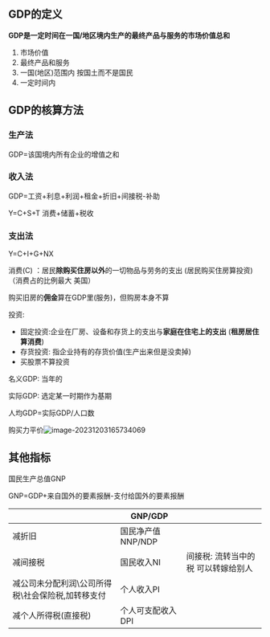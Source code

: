 ## GDP的定义

**GDP是一定时间在一国/地区境内生产的最终产品与服务的市场价值总和**

1. 市场价值
2. 最终产品和服务
3. 一国(地区)范围内   按国土而不是国民
4. 一定时间内

## GDP的核算方法

###  生产法

GDP=该国境内所有企业的增值之和

### 收入法

GDP=工资+利息+利润+租金+折旧+间接税-补助

Y=C+S+T  消费+储蓄+税收

### 支出法

Y=C+I+G+NX

消费(C) ：居民**除购买住房以外**的一切物品与劳务的支出 (居民购买住房算投资)  （消费占的比例最大  美国）

购买旧房的**佣金**算在GDP里(服务)，但购房本身不算

投资:

- 固定投资:企业在厂房、设备和存货上的支出与**家庭在住宅上的支出**  (**租房居住算消费**)
- 存货投资: 指企业持有的存货价值(生产出来但是没卖掉)
- 买股票不算投资



名义GDP: 当年的  

实际GDP: 选定某一时期作为基期

人均GDP=实际GDP/人口数

购买力平价![image-20231203165734069](C:\Users\19808\AppData\Roaming\Typora\typora-user-images\image-20231203165734069.png)

## 其他指标



国民生产总值GNP

GNP=GDP+来自国外的要素报酬-支付给国外的要素报酬

|                                                   | GNP/GDP            |                                      |
| ------------------------------------------------- | ------------------ | ------------------------------------ |
| 减折旧                                            | 国民净产值 NNP/NDP |                                      |
| 减间接税                                          | 国民收入NI         | 间接税: 流转当中的税  可以转嫁给别人 |
| 减公司未分配利润\公司所得税\社会保险税,加转移支付 | 个人收入PI         |                                      |
| 减个人所得税(直接税)                              | 个人可支配收入DPI  |                                      |

